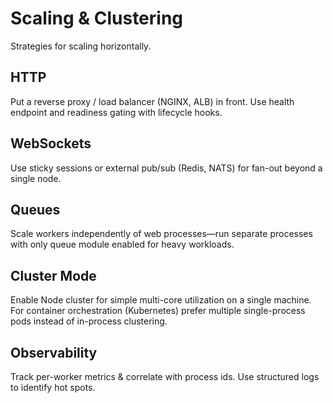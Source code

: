 # Scaling & Clustering

Strategies for scaling horizontally.

## HTTP

Put a reverse proxy / load balancer (NGINX, ALB) in front. Use health endpoint and readiness gating with lifecycle hooks.

## WebSockets

Use sticky sessions or external pub/sub (Redis, NATS) for fan-out beyond a single node.

## Queues

Scale workers independently of web processes—run separate processes with only queue module enabled for heavy workloads.

## Cluster Mode

Enable Node cluster for simple multi-core utilization on a single machine. For container orchestration (Kubernetes) prefer multiple single-process pods instead of in-process clustering.

## Observability

Track per-worker metrics & correlate with process ids. Use structured logs to identify hot spots.
